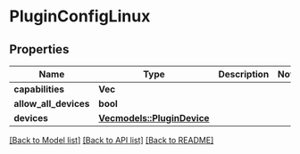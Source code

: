 # PluginConfigLinux

## Properties

Name | Type | Description | Notes
------------ | ------------- | ------------- | -------------
**capabilities** | **Vec<String>** |  | 
**allow_all_devices** | **bool** |  | 
**devices** | [**Vec<models::PluginDevice>**](PluginDevice.md) |  | 

[[Back to Model list]](../README.md#documentation-for-models) [[Back to API list]](../README.md#documentation-for-api-endpoints) [[Back to README]](../README.md)


